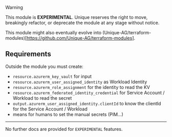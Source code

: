 > [!WARNING]
> This module is **EXPERIMENTAL**. Unique reserves the right to move, breakingly refactor, or deprecate the module at any stage without notice.

This module might also eventually evolve into (Unique-AG/terraform-modules)[https://github.com/Unique-AG/terraform-modules].

## Requirements

Outside the module you must create:

- `resource.azurerm_key_vault` for input
- `resource.azurerm_user_assigned_identity` as Workload Identity
- `resource.azurerm_role_assignment` for the identity to read the KV
- `resource.azurerm_federated_identity_credential` for Service Account / Workload to read the secret
- `output.azurerm_user_assigned_identity.clientId` to know the clientId for the Service Account / Workload
- means for humans to set the manual secrets (PIM…)

---

No further docs are provided for `EXPERIMENTAL` features.